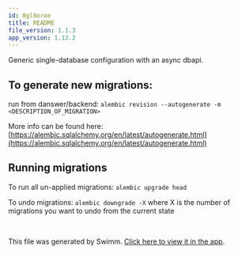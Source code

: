 ```yaml
---
id: 0gl8oroe
title: README
file_version: 1.1.3
app_version: 1.13.2
---
```


Generic single-database configuration with an async dbapi.

## To generate new migrations:

run from danswer/backend: `alembic revision --autogenerate -m <DESCRIPTION_OF_MIGRATION>`

More info can be found here: [https://alembic.sqlalchemy.org/en/latest/autogenerate.html](https://alembic.sqlalchemy.org/en/latest/autogenerate.html)

## Running migrations

To run all un-applied migrations: `alembic upgrade head`

To undo migrations: `alembic downgrade -X` where X is the number of migrations you want to undo from the current state

<br/>

This file was generated by Swimm. [Click here to view it in the app](https://app.swimm.io/repos/Z2l0aHViJTNBJTNBZGFuc3dlciUzQSUzQWZhbW9yZWF1/docs/0gl8oroe).

